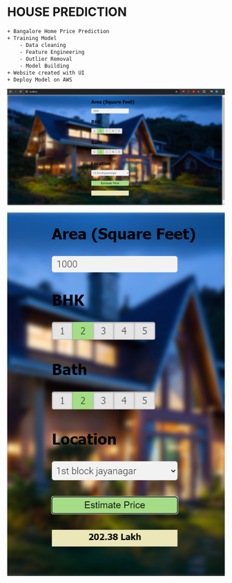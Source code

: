 # HOUSE PREDICTION 
    + Bangalore Home Price Prediction
    + Training Model
        - Data cleaning 
        - Feature Engineering 
        - Outlier Removal
        - Model Building
    + Website created with UI
    + Deploy Model on AWS


<p align="center">
<img src="/images/Screenshot 2024-04-18 221517.png"/>

<p align="center">
    <img src="/images/Screenshot 2024-04-18 222919.png"/>